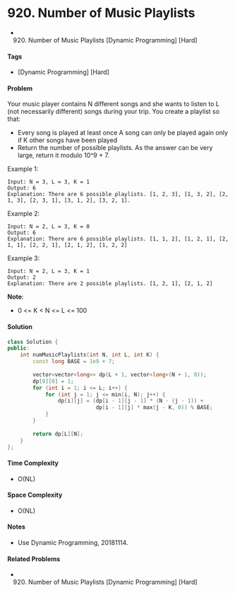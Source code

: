 # 920. Number of Music Playlists
- 920. Number of Music Playlists [Dynamic Programming] [Hard]

#### Tags
- [Dynamic Programming] [Hard]

#### Problem
Your music player contains N different songs and she wants to listen to L (not necessarily different) songs during your trip.  You create a playlist so that:

- Every song is played at least once
A song can only be played again only if K other songs have been played
- Return the number of possible playlists.  As the answer can be very large, return it modulo 10^9 + 7.

Example 1:

    Input: N = 3, L = 3, K = 1
    Output: 6
    Explanation: There are 6 possible playlists. [1, 2, 3], [1, 3, 2], [2, 1, 3], [2, 3, 1], [3, 1, 2], [3, 2, 1].

Example 2:

    Input: N = 2, L = 3, K = 0
    Output: 6
    Explanation: There are 6 possible playlists. [1, 1, 2], [1, 2, 1], [2, 1, 1], [2, 2, 1], [2, 1, 2], [1, 2, 2]

Example 3:

    Input: N = 2, L = 3, K = 1
    Output: 2
    Explanation: There are 2 possible playlists. [1, 2, 1], [2, 1, 2]

**Note**:

- 0 <= K < N <= L <= 100

#### Solution
``` C++
class Solution {
public:
    int numMusicPlaylists(int N, int L, int K) {
        const long BASE = 1e9 + 7;
        
        vector<vector<long>> dp(L + 1, vector<long>(N + 1, 0));
        dp[0][0] = 1;
        for (int i = 1; i <= L; i++) {
            for (int j = 1; j <= min(i, N); j++) {
                dp[i][j] = (dp[i - 1][j - 1] * (N - (j - 1)) +
                            dp[i - 1][j] * max(j - K, 0)) % BASE;
            }
        }
        
        return dp[L][N];
    }
};
```

#### Time Complexity
- O(NL)

#### Space Complexity
- O(NL)

#### Notes
- Use Dynamic Programming, 20181114.

#### Related Problems
- 920. Number of Music Playlists [Dynamic Programming] [Hard]
